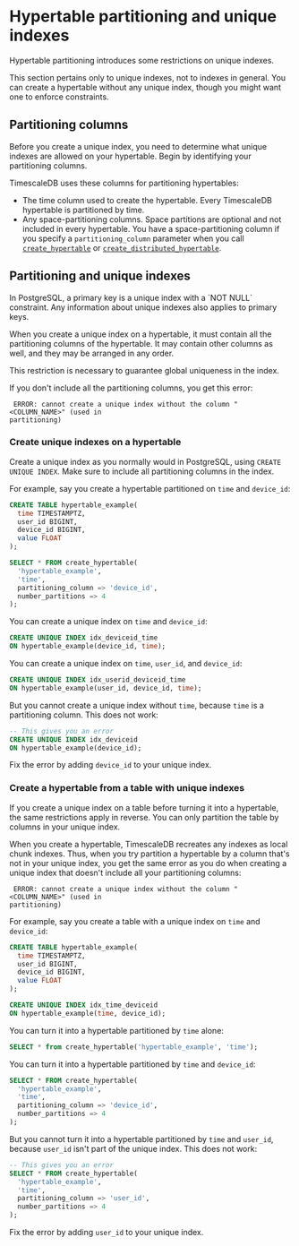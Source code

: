 # Hypertable partitioning and unique indexes
Hypertable partitioning introduces some restrictions on unique indexes.

<highlight type="note">
This section pertains only to unique indexes, not to indexes in general. You
can create a hypertable without any unique index, though you might want one to
enforce constraints.
</highlight>

## Partitioning columns
Before you create a unique index, you need to determine what unique indexes are allowed on your
hypertable. Begin by identifying your partitioning columns.

TimescaleDB uses these columns for partitioning hypertables:
*   The time column used to create the hypertable. Every TimescaleDB hypertable
    is partitioned by time.
*   Any space-partitioning columns. Space partitions are optional and not
    included in every hypertable. You have a space-partitioning column if you
    specify a `partitioning_column` parameter when you call
    [`create_hypertable`][create_hypertable] or
    [`create_distributed_hypertable`][create_distributed_hypertable].

## Partitioning and unique indexes

<highlight type="note">
In PostgreSQL, a primary key is a unique index with a `NOT NULL` constraint.
Any information about unique indexes also applies to primary keys.
</highlight>

When you create a unique index on a hypertable, it must contain all the
partitioning columns of the hypertable. It may contain other columns as well,
and they may be arranged in any order.

This restriction is necessary to guarantee global uniqueness in the index.
<!--TODO: PR for link destination to be merged
For more information, see the section on [indexes in hypertables][local-indexes].
-->

If you don't include all the partitioning columns, you get this error:
```
 ERROR: cannot create a unique index without the column "<COLUMN_NAME>" (used in
partitioning) 
```

### Create unique indexes on a hypertable
Create a unique index as you normally would in PostgreSQL, using `CREATE UNIQUE
INDEX`. Make sure to include all partitioning columns in the index.

For example, say you create a hypertable partitioned on `time` and
`device_id`:
```sql
CREATE TABLE hypertable_example(
  time TIMESTAMPTZ,
  user_id BIGINT,
  device_id BIGINT,
  value FLOAT
);

SELECT * FROM create_hypertable(
  'hypertable_example',
  'time',
  partitioning_column => 'device_id',
  number_partitions => 4
);
```

You can create a unique index on `time` and `device_id`:
```sql
CREATE UNIQUE INDEX idx_deviceid_time
ON hypertable_example(device_id, time);
```

You can create a unique index on `time`, `user_id`, and `device_id`:
```sql
CREATE UNIQUE INDEX idx_userid_deviceid_time
ON hypertable_example(user_id, device_id, time);
```

But you cannot create a unique index without `time`, because `time` is a
partitioning column. This does not work:
```sql
-- This gives you an error
CREATE UNIQUE INDEX idx_deviceid
ON hypertable_example(device_id);
```

Fix the error by adding `device_id` to your unique index.

### Create a hypertable from a table with unique indexes
If you create a unique index on a table before turning it into a hypertable, the
same restrictions apply in reverse. You can only partition the table by columns
in your unique index.

When you create a hypertable, TimescaleDB recreates any indexes as local chunk
indexes. Thus, when you try partition a hypertable by a column that's not in
your unique index, you get the same error as you do when creating a unique index
that doesn't include all your partitioning columns:
```
 ERROR: cannot create a unique index without the column "<COLUMN_NAME>" (used in
partitioning) 
```

For example, say you create a table with a unique index on `time` and
`device_id`:
```sql
CREATE TABLE hypertable_example(
  time TIMESTAMPTZ,
  user_id BIGINT,
  device_id BIGINT,
  value FLOAT
);

CREATE UNIQUE INDEX idx_time_deviceid
ON hypertable_example(time, device_id);
```

You can turn it into a hypertable partitioned by `time` alone:
```sql
SELECT * from create_hypertable('hypertable_example', 'time');
```

You can turn it into a hypertable partitioned by `time` and `device_id`:
```sql
SELECT * FROM create_hypertable(
  'hypertable_example',
  'time',
  partitioning_column => 'device_id',
  number_partitions => 4
);
```

But you cannot turn it into a hypertable partitioned by `time` and `user_id`,
because `user_id` isn't part of the unique index. This does not work:
```sql
-- This gives you an error
SELECT * FROM create_hypertable(
  'hypertable_example',
  'time',
  partitioning_column => 'user_id',
  number_partitions => 4
);
```

Fix the error by adding `user_id` to your unique index.

[create_hypertable]: /api/:currentVersion:/hypertable/create_hypertable/
[create_distributed_hypertable]: /api/:currentVersion:/distributed-hypertables/create_distributed_hypertable/